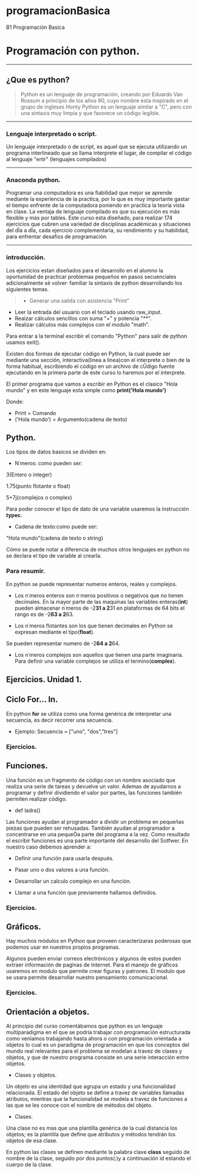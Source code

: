 # programacionBasica
B1 Programación Basica 
# Programación con python.

----
## ¿Que es python?


> Python es un  lenguaje de programación, creando por Eduardo Van Rossum a principio de los años 90, cuyo nombre esta inspirado en el grupo de ingleses Honty Python es un lenguaje similar a "C", pero con una sintaxis muy limpia y que favorece un código legible.

----
### Lenguaje interpretado o script.
Un lenguaje interpretado o de script, es aquel que se ejecuta utilizando un programa interlineado que se llama interprete el lugar, de compilar el código al lenguaje "entr" (lenguajes compilados)

----
### Anaconda python.
Programar una computadora es una fiabilidad que mejor se aprende mediante la experiencia de la practica, por lo que es muy importante gastar el tiempo enfrente de la computadora poniendo en practica la teoría vista en clase.
La ventaja de lenguaje compilado es que su ejecución es más flexible y más por tables.
Este curso esta diseñado, para realizar 174 ejercicios que cubren una variedad de disciplinas académicas y situaciones del dÌa a dÌa, cada ejercicio complementaria, su rendimiento y su habilidad, para enfrentar desafíos de programación.

---
### introducción.
Los ejercicios estan diseñados para el desarrollo en el alumno la oportunidad de practicar problemas pequeños en pasos secuenciales adicionalmente sé volver· familiar la sintaxis de python desarrollando los siguientes temas.
> * Generar una salida con asistencia "Print"
* Leer la entrada del usuario con el teclado usando raw_input.
* Reaizar cálculos sencillos con suma "+" y potencia "**".
* Realizar cálculos más complejos con el modulo "math".

Para entrar a la terminal escribir el comando "Python" para salir de python usamos exit().

Existen dos formas de ejecutar código en Python, la cual puede ser mediante una sección, interactiva(linea a linea)con el interprete o bien de la forma habitual, escribiendo el código en un archivo de cÛdigo fuente ejecutando en la primera parte de este curso lo haremos por el interprete.

El primer programa que vamos a escribir en Python es el clasico "Hola mundo" y en este lenguaje esta simple como **print('Hola mundo')**



Donde:

* Print = Comando
* ('Hola mundo') = Argumento(cadena de texto)

## Python.
Los tipos de datos basicos se dividen en:

+ N˙meros: como pueden ser:

3(Entero o integer)

1.75(punto flotante o float)

5+7j(complejos o complex)

Para poder conocer el tipo de dato de una variable usaremos la instrucción **typec**.

* Cadena de texto:como puede ser:

"Hola mundo"(cadena de texto o string)

Cómo se puede notar a diferencia de muchos otros lenguajes en python no se declara el tipo de variable al crearla.

### Para resumir.
En python se puede representar numeros enteros, reales y complejos.

* Los n˙meros enteros son n˙meros positivos o negativos que no tienen decimales. En la mayor parte de las maquinas las variables enteras(**int**) pueden almacenar n˙meros de -2**31 a 2**31 en plataformas de 64 bits el rango es de -2**63 a 2**63.

* Los n˙meros flotantes son los que tienen decimales en Python se expresan mediante el tipo(**float**).

Se pueden representar numero de -2**64 a 2**64.

* Los n˙meros complejos son aquellos que tienen una parte imaginaria. Para definir una variable complejos se utiliza el termino(**complex**).

## Ejercicios. Unidad 1.

## Ciclo For... In.

En python **for** se utiliza como una forma genérica de interpretar una secuencia, es decir recorrer una secuencia.

* Ejemplo: Secuencia = ["uno", "dos","tres"]

### Ejercicios.

## Funciones.

Una función es un fragmento de código con un nombre asociado que realiza una serie de tareas y devuelve un valor. Ademas de ayudarnos a programar y definir dividiendo el valor por partes, las funciones también permiten realizar código.

* def ladra()

Las funciones ayudan al programador a dividir un problema en pequeñas piezas que pueden ser rehusadas. También ayudan al programador a concentrarse en una pequeÒa parte del programa a la vez. Como resultado el escribir funciones es una parte importante del desarrollo del Sotfwer. En nuestro caso debemos aprender a:

* Definir una función para usarla después.

* Pasar uno o dos valores a una función.

* Desarrollar un calculo complejo en una función.

* Llamar a una función que previamente hallamos definidos.

### Ejercicios.

## Gráficos.

Hay muchos módulos en Python que proveen caracterizaras poderosas que podemos usar en nuestros propios programas.

Algunos pueden enviar correos electrónicos y algunos de estos pueden extraer información de paginas de Internet. Para el manejo de gráficos usaremos en modulo que permite crear figuras y patrones. El modulo que se usara permite desarrollar nuestro pensamiento comunicacional.

### Ejercicios.

## Orientación a objetos.

Al principio del curso comentábamos que python es un lenguaje multiparadigma en el que se podría trabajar con programación estructurada como veníamos trabajando hasta ahora o con programación orientada a objetos lo cual es un paradigma de programación en que los conceptos del mundo real relevantes para el problema se modelan a travez de clases y objetos, y que de nuestro programa consiste en una serie interacción entre objetos.

* Clases y objetos.

Un objeto es una identidad que agrupa un estado y una funcionalidad relacionada. El estado del objeto se define a travez de variables llamadas atributos, mientras que la funcionalidad se modela a travez de funciones a las que se les conoce con el nombre de métodos del objeto.

* Clases.

Una clase no es mas que una plantilla genérica de la cual distancia los objetos; es la plantilla que define que atributos y métodos tendrán los objetos de esa clase.

En python las clases se definen mediante la palabra clave **class** seguido de nombre de la clase, seguido por dos puntos(:)y a continuación id estando el cuerpo de la clase.


